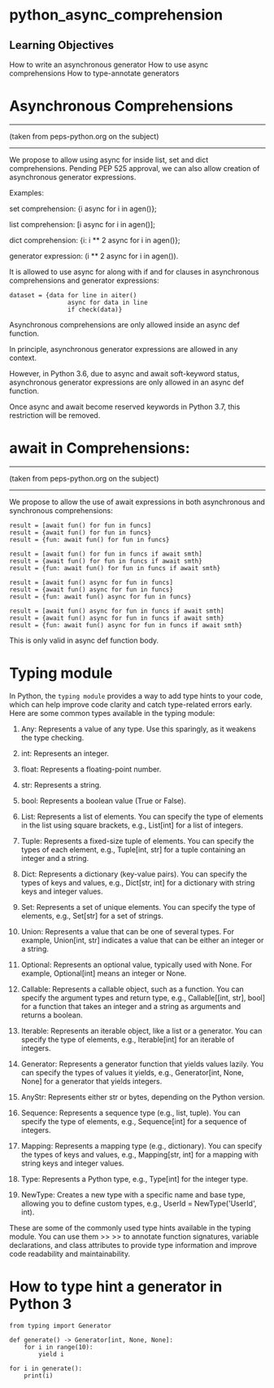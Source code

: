 # python_async_comprehension

## Learning Objectives

How to write an asynchronous generator
How to use async comprehensions
How to type-annotate generators

# **Asynchronous Comprehensions**
---
(taken from peps-python.org on the subject)
___
We propose to allow using async for inside list, set and dict comprehensions. Pending PEP 525 approval, we can also allow creation of asynchronous generator expressions.

Examples:

set comprehension: {i async for i in agen()};

list comprehension: [i async for i in agen()];

dict comprehension: {i: i ** 2 async for i in agen()};

generator expression: (i ** 2 async for i in agen()).

It is allowed to use async for along with if and for clauses in asynchronous comprehensions and generator expressions:

```
dataset = {data for line in aiter()
                async for data in line
                if check(data)}
```
Asynchronous comprehensions are only allowed inside an async def function.

In principle, asynchronous generator expressions are allowed in any context.

However, in Python 3.6, due to async and await soft-keyword status, asynchronous generator expressions are only allowed in an async def function.

Once async and await become reserved keywords in Python 3.7, this restriction will be removed.


# **await in Comprehensions:**
---
(taken from peps-python.org on the subject)
___
We propose to allow the use of await expressions in both asynchronous and synchronous comprehensions:
```
result = [await fun() for fun in funcs]
result = {await fun() for fun in funcs}
result = {fun: await fun() for fun in funcs}

result = [await fun() for fun in funcs if await smth]
result = {await fun() for fun in funcs if await smth}
result = {fun: await fun() for fun in funcs if await smth}

result = [await fun() async for fun in funcs]
result = {await fun() async for fun in funcs}
result = {fun: await fun() async for fun in funcs}

result = [await fun() async for fun in funcs if await smth]
result = {await fun() async for fun in funcs if await smth}
result = {fun: await fun() async for fun in funcs if await smth}
```

This is only valid in async def function body.

# Typing module
In Python, the `typing module` provides a way to add type hints to your code, which can help improve code clarity and catch type-related errors early. Here are some common types available in the typing module:

1. Any: Represents a value of any type. Use this sparingly, as it weakens the type checking.

2. int: Represents an integer.

3. float: Represents a floating-point number.

4. str: Represents a string.

5. bool: Represents a boolean value (True or False).

6. List: Represents a list of elements. You can specify the type of elements in the list using square brackets, e.g., List[int] for a list of integers.

7. Tuple: Represents a fixed-size tuple of elements. You can specify the types of each element, e.g., Tuple[int, str] for a tuple containing an integer and a string.

8. Dict: Represents a dictionary (key-value pairs). You can specify the types of keys and values, e.g., Dict[str, int] for a dictionary with string keys and integer values.

9. Set: Represents a set of unique elements. You can specify the type of elements, e.g., Set[str] for a set of strings.

10. Union: Represents a value that can be one of several types. For example, Union[int, str] indicates a value that can be either an integer or a string.

11. Optional: Represents an optional value, typically used with None. For example, Optional[int] means an integer or None.

12. Callable: Represents a callable object, such as a function. You can specify the argument types and return type, e.g., Callable[[int, str], bool] for a function that takes an integer and a string as arguments and returns a boolean.

13. Iterable: Represents an iterable object, like a list or a generator. You can specify the type of elements, e.g., Iterable[int] for an iterable of integers.

14. Generator: Represents a generator function that yields values lazily. You can specify the types of values it yields, e.g., Generator[int, None, None] for a generator that yields integers.

15. AnyStr: Represents either str or bytes, depending on the Python version.

16. Sequence: Represents a sequence type (e.g., list, tuple). You can specify the type of elements, e.g., Sequence[int] for a sequence of integers.

17. Mapping: Represents a mapping type (e.g., dictionary). You can specify the types of keys and values, e.g., Mapping[str, int] for a mapping with string keys and integer values.

18. Type: Represents a Python type, e.g., Type[int] for the integer type.

19. NewType: Creates a new type with a specific name and base type, allowing you to define custom types, e.g., UserId = NewType('UserId', int).

These are some of the commonly used type hints available in the typing module. You can use them >> >> to annotate function signatures, variable declarations, and class attributes to provide type information and improve code readability and maintainability.

# How to type hint a generator in Python 3
```
from typing import Generator

def generate() -> Generator[int, None, None]:
    for i in range(10):
        yield i

for i in generate():
    print(i)
```
